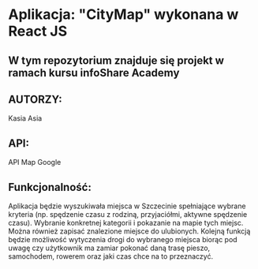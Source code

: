 # Aplikacja: "CityMap" wykonana w React JS

## W tym repozytorium znajduje się projekt w ramach kursu infoShare Academy
## AUTORZY:

  Kasia
  Asia

## API: 
API Map Google
## Funkcjonalność:

Aplikacja będzie wyszukiwała miejsca w Szczecinie spełniające wybrane kryteria 
(np. spędzenie czasu z rodziną, przyjaciółmi, aktywne spędzenie czasu). 
Wybranie konkretnej kategorii i pokazanie na mapie tych miejsc.
Można również zapisać znalezione miejsce do ulubionych.
Kolejną funkcją będzie możliwość wytyczenia drogi do wybranego miejsca 
biorąc pod uwagę czy użytkownik ma zamiar pokonać daną trasę pieszo, samochodem, 
rowerem oraz jaki czas chce na to przeznaczyć.
